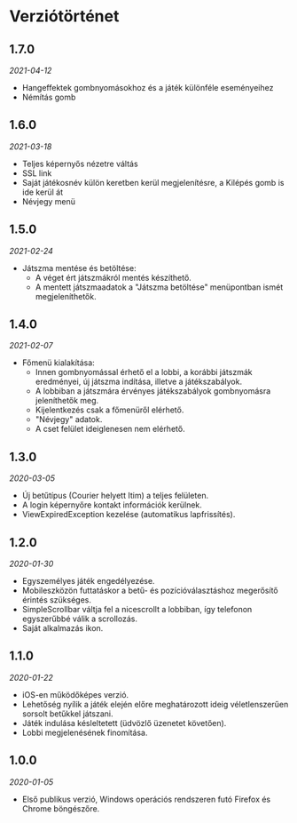 # Verziótörténet

## 1.7.0
*2021-04-12*

* Hangeffektek gombnyomásokhoz és a játék különféle eseményeihez
* Némítás gomb

## 1.6.0
*2021-03-18*

* Teljes képernyős nézetre váltás
* SSL link
* Saját játékosnév külön keretben kerül megjelenítésre, a Kilépés gomb is ide kerül át
* Névjegy menü

## 1.5.0
*2021-02-24*

* Játszma mentése és betöltése:
   - A véget ért játszmákról mentés készíthető.
   - A mentett játszmaadatok a "Játszma betöltése" menüpontban ismét megjeleníthetők.

## 1.4.0
*2021-02-07*

* Főmenü kialakítása:
   - Innen gombnyomással érhető el a lobbi, a korábbi játszmák eredményei, új játszma indítása, illetve a játékszabályok.
   - A lobbiban a játszmára érvényes játékszabályok gombnyomásra jeleníthetők meg.
   - Kijelentkezés csak a főmenüről elérhető.
   - "Névjegy" adatok.
   - A cset felület ideiglenesen nem elérhető.

## 1.3.0
*2020-03-05*

* Új betűtípus (Courier helyett Itim) a teljes felületen. 
* A login képernyőre kontakt információk kerülnek.
* ViewExpiredException kezelése (automatikus lapfrissítés).

## 1.2.0
*2020-01-30*

* Egyszemélyes játék engedélyezése.
* Mobileszközön futtatáskor a betű- és pozícióválasztáshoz megerősítő érintés szükséges. 
* SimpleScrollbar váltja fel a nicescrollt a lobbiban, így telefonon egyszerűbbé válik a scrollozás.
* Saját alkalmazás ikon.

## 1.1.0
*2020-01-22*

* iOS-en működőképes verzió.
* Lehetőség nyílik a játék elején előre meghatározott ideig véletlenszerűen sorsolt betűkkel játszani.
* Játék indulása késleltetett (üdvözlő üzenetet követően).
* Lobbi megjelenésének finomítása.

## 1.0.0
*2020-01-05*

* Első publikus verzió, Windows operációs rendszeren futó Firefox és Chrome böngészőre.
